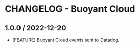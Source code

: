 # CHANGELOG - Buoyant Cloud

## 1.0.0 / 2022-12-20

* [FEATURE] Buoyant Cloud events sent to Datadog.
